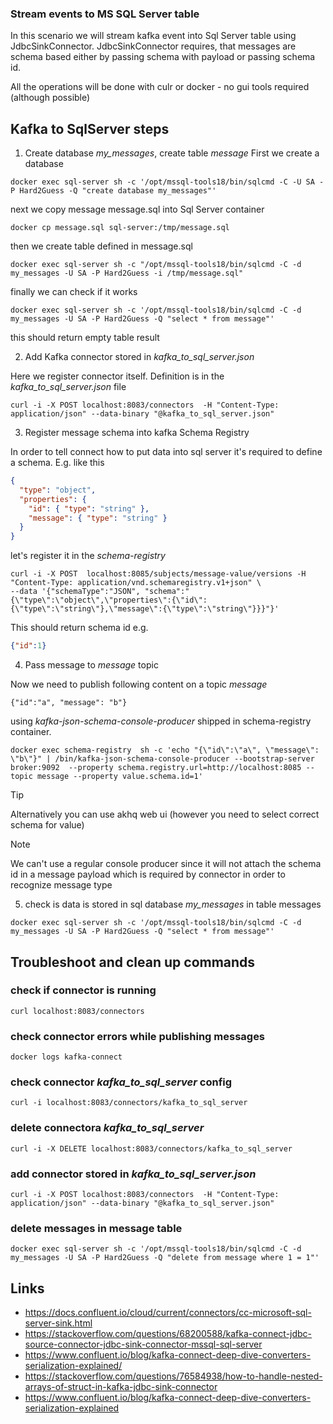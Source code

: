 ### Stream events to MS SQL Server table

In this scenario we will stream kafka event into Sql Server table using JdbcSinkConnector.
JdbcSinkConnector requires, that messages are schema based either by passing schema with payload
or passing schema id.

All the operations will be done with culr or docker - no gui tools required (although possible)


## Kafka to SqlServer steps

1. Create database *my_messages*, create table *message* 
  First we create a database 
  ```shell
  docker exec sql-server sh -c '/opt/mssql-tools18/bin/sqlcmd -C -U SA -P Hard2Guess -Q "create database my_messages"'
  ```
  next we copy message message.sql into Sql Server container
  ```shell
  docker cp message.sql sql-server:/tmp/message.sql
  ```
  then we create table defined in message.sql
  ```shell
  docker exec sql-server sh -c "/opt/mssql-tools18/bin/sqlcmd -C -d my_messages -U SA -P Hard2Guess -i /tmp/message.sql"
  ```
  finally we can check if it works
  ```shell
  docker exec sql-server sh -c '/opt/mssql-tools18/bin/sqlcmd -C -d my_messages -U SA -P Hard2Guess -Q "select * from message"'
  ```
  this should return empty table result

2. Add Kafka connector stored in *kafka_to_sql_server.json*

  Here we register connector itself. Definition is in the *kafka_to_sql_server.json* file
  ```shell
  curl -i -X POST localhost:8083/connectors  -H "Content-Type: application/json" --data-binary "@kafka_to_sql_server.json"
  ```

3. Register message schema into kafka Schema Registry

  In order to tell connect how to put data into sql server it's required to define a schema. E.g. like this
  
  ```json
  {
    "type": "object",
    "properties": {
      "id": { "type": "string" },
      "message": { "type": "string" }
    }
  }
  ```
  let's register it in the *schema-registry*
  
  ```shell
  curl -i -X POST  localhost:8085/subjects/message-value/versions -H "Content-Type: application/vnd.schemaregistry.v1+json" \
  --data '{"schemaType":"JSON", "schema":"{\"type\":\"object\",\"properties\":{\"id\":{\"type\":\"string\"},\"message\":{\"type\":\"string\"}}}"}'
  ```
  This should return schema id
  e.g.
  
  ```json
  {"id":1}
  ```

4. Pass message to *message* topic

  Now we need to publish following content on a topic *message* 
  ```
  {"id":"a", "message": "b"}
  ```
  
  using *kafka-json-schema-console-producer* shipped in schema-registry container.
  
  
  ```shell
  docker exec schema-registry  sh -c 'echo "{\"id\":\"a\", \"message\": \"b\"}" | /bin/kafka-json-schema-console-producer --bootstrap-server broker:9092  --property schema.registry.url=http://localhost:8085 --topic message --property value.schema.id=1'
  ```
  
> [!TIP]
> Alternatively you can use akhq web ui (however you need to select correct schema for value)


> [!NOTE]
> We can't use a regular console producer since it will not attach the schema id 
> in a message payload which is required by connector in order to recognize message type

5. check is data is stored in sql database *my_messages* in table messages


```shell
docker exec sql-server sh -c '/opt/mssql-tools18/bin/sqlcmd -C -d my_messages -U SA -P Hard2Guess -Q "select * from message"'
```

## Troubleshoot and clean up commands

### check if connector is running
```shell 
curl localhost:8083/connectors
```

### check connector errors while publishing messages
```
docker logs kafka-connect
```

### check connector *kafka_to_sql_server* config

```shell 
curl -i localhost:8083/connectors/kafka_to_sql_server
```

### delete connectora *kafka_to_sql_server*

```shell 
curl -i -X DELETE localhost:8083/connectors/kafka_to_sql_server
```

### add connector stored in *kafka_to_sql_server.json*

```shell
curl -i -X POST localhost:8083/connectors  -H "Content-Type: application/json" --data-binary "@kafka_to_sql_server.json"
```

### delete messages in message table

```shell
docker exec sql-server sh -c '/opt/mssql-tools18/bin/sqlcmd -C -d my_messages -U SA -P Hard2Guess -Q "delete from message where 1 = 1"'
```

## Links

- https://docs.confluent.io/cloud/current/connectors/cc-microsoft-sql-server-sink.html
- https://stackoverflow.com/questions/68200588/kafka-connect-jdbc-source-connector-jdbc-sink-connector-mssql-sql-server
- https://www.confluent.io/blog/kafka-connect-deep-dive-converters-serialization-explained/
- https://stackoverflow.com/questions/76584938/how-to-handle-nested-arrays-of-struct-in-kafka-jdbc-sink-connector
- https://www.confluent.io/blog/kafka-connect-deep-dive-converters-serialization-explained

